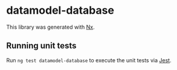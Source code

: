 # datamodel-database

This library was generated with [Nx](https://nx.dev).

## Running unit tests

Run `ng test datamodel-database` to execute the unit tests via [Jest](https://jestjs.io).
